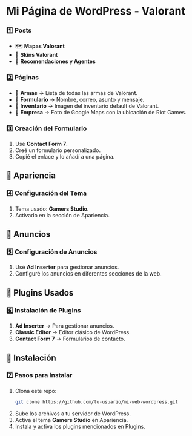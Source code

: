# Mi Página de WordPress - Valorant

### 1️⃣ Posts
   - 🗺️ **Mapas Valorant**
   - 🎨 **Skins Valorant**
   - 🎯 **Recomendaciones y Agentes**

### 2️⃣ Páginas
   - 🔫 **Armas** → Lista de todas las armas de Valorant.
   - 📩 **Formulario** → Nombre, correo, asunto y mensaje.
   - 🎒 **Inventario** → Imagen del inventario default de Valorant.
   - 🏢 **Empresa** → Foto de Google Maps con la ubicación de Riot Games.

### 3️⃣ Creación del Formulario
   1. Usé **Contact Form 7**.
   2. Creé un formulario personalizado.
   3. Copié el enlace y lo añadí a una página.

## 🎨 Apariencia
### 4️⃣ Configuración del Tema
   1. Tema usado: **Gamers Studio**.
   2. Activado en la sección de Apariencia.

## 📢 Anuncios
### 5️⃣ Configuración de Anuncios
   1. Usé **Ad Inserter** para gestionar anuncios.
   2. Configuré los anuncios en diferentes secciones de la web.

## 🔌 Plugins Usados
### 6️⃣ Instalación de Plugins
   1. **Ad Inserter** → Para gestionar anuncios.
   2. **Classic Editor** → Editor clásico de WordPress.
   3. **Contact Form 7** → Formularios de contacto.

## 🚀 Instalación
### 7️⃣ Pasos para Instalar
   1. Clona este repo:
      ```bash
      git clone https://github.com/tu-usuario/mi-web-wordpress.git
      ```
   2. Sube los archivos a tu servidor de WordPress.
   3. Activa el tema **Gamers Studio** en Apariencia.
   4. Instala y activa los plugins mencionados en Plugins.

